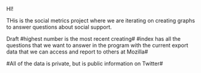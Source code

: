 HI!

THis is the social metrics project where we are iterating on creating graphs to answer questions about social support. 

Draft #highest number is the most recent creating#
#index has all the questions that we want to answer in the program with the current export data that we can access and report to others at Mozilla#

#All of the data is private, but is public information on Twitter#
#
